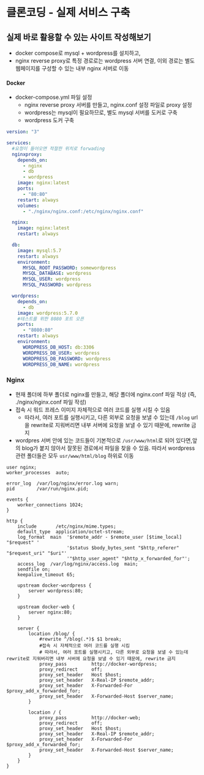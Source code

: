 # 클론코딩 - 실제 서비스 구축

## 실제 바로 활용할 수 있는 사이트 작성해보기

- docker compose로 mysql + wordpress를 설치하고,
- nginx reverse proxy로 특정 경로로는 wordpress 서버 연결, 이외 경로는 별도 웹페이지를 구성할 수 있는 내부 nginx 서버로 이동 

#### Docker

- docker-compose.yml 파일 설정
    - nginx reverse proxy 서버를 만들고, nginx.conf 설정 파일로 proxy 설정
    - wordpress는 mysql이 필요하므로, 별도 mysql 서버를 도커로 구축
    - wordpress 도커 구축 

```yaml
version: "3"

services:
  #요청이 들어오면 적절한 위치로 forwading
  nginxproxy:
    depends_on:
      - nginx
      - db
      - wordpress
    image: nginx:latest
    ports:
      - "80:80"
    restart: always
    volumes:
      - "./nginx/nginx.conf:/etc/nginx/nginx.conf"

  nginx:
    image: nginx:latest
    restart: always

  db:
    image: mysql:5.7
    restart: always
    environment:
      MYSQL_ROOT_PASSWORD: somewordpress
      MYSQL_DATABASE: wordpress
      MYSQL_USER: wordpress
      MYSQL_PASSWORD: wordpress

  wordpress:
    depends_on:
      - db
    image: wordpress:5.7.0
    #테스트를 위한 8080 포트 오픈 
    ports:
      - "8080:80"
    restart: always
    environment:
      WORDPRESS_DB_HOST: db:3306
      WORDPRESS_DB_USER: wordpress
      WORDPRESS_DB_PASSWORD: wordpress
      WORDPRESS_DB_NAME: wordpress
```

### Nginx

- 현재 폴더에 하부 폴더로 nginx를 만들고, 해당 폴더에 nginx.conf 파일 적상 (즉, ./nginx/nginx.conf 파일 작성)
- 접속 시 워드 프레스 이미지 자체적으로 여러 코드를 실행 시킬 수 있음 
    - 따라서, 여러 포트를 실행시키고, 다른 외부로 요청을 보낼 수 있는데 `/blog` url을 rewrite로 지워버리면 내부 서버에 요청을 보낼 수 있기 때문에, rewrite 금지  
- wordpres 서버 안에 있는 코드들이 기본적으로  `/usr/www/html`로 되어 있다면,앞의 blog가 붙지 않아서 잘못된 경로에서 파일을 찾을 수 있음. 따라서 wordpress 관련 폴더들은 모두 `usr/www/html/blog` 하위로 이동

```nginx
user nginx;
worker_processes  auto;

error_log  /var/log/nginx/error.log warn;
pid        /var/run/nginx.pid;

events { 
    worker_connections 1024; 
}

http {
    include       /etc/nginx/mime.types;
    default_type  application/octet-stream;
    log_format  main  '$remote_addr - $remote_user [$time_local] "$request" '
                      '$status $body_bytes_sent "$http_referer" "$request_uri" "$uri"'
                      '"$http_user_agent" "$http_x_forwarded_for"';
    access_log  /var/log/nginx/access.log  main;    
    sendfile on;
    keepalive_timeout 65;

    upstream docker-wordpress {
        server wordpress:80;
    }

    upstream docker-web {
        server nginx:80;
    }

    server {
        location /blog/ {
            #rewrite ^/blog(.*)$ $1 break;
            #접속 시 자체적으로 여러 코드를 실행 시킴 
        	# 따라서, 여러 포트를 실행시키고, 다른 외부로 요청을 보낼 수 있는데 rewrite로 지워버리면 내부 서버에 요청을 보낼 수 있기 때문에, rewrite 금지  
            proxy_pass         http://docker-wordpress;
            proxy_redirect     off;
            proxy_set_header   Host $host;
            proxy_set_header   X-Real-IP $remote_addr;
            proxy_set_header   X-Forwarded-For $proxy_add_x_forwarded_for;
            proxy_set_header   X-Forwarded-Host $server_name;
        }
        
        location / {
            proxy_pass         http://docker-web;
            proxy_redirect     off;
            proxy_set_header   Host $host;
            proxy_set_header   X-Real-IP $remote_addr;
            proxy_set_header   X-Forwarded-For $proxy_add_x_forwarded_for;
            proxy_set_header   X-Forwarded-Host $server_name;
        }
    }
}

```

